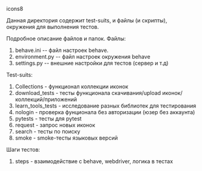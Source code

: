  icons8

 Данная директория содержит test-suits, и файлы (и скрипты), окружения для выполнения тестов.

Подробное описание файлов и папок.
Файлы:

1. behave.ini -- файл настроек behave.
2. environment.py -- файл настроек окружения behave
3. settings.py -- внешние настройки для тестов (сервер и т.д)

Test-suits: 

1. Collections - функционал коллекции иконок
2. download_tests - тесты функционала скачивания/upload иконок/коллекций/приложений
3. learn_tools_tests - исследование разных библиотек для тестирования
4. nologin - проверка фунционала без авторизации (юзер без аккаунта)
5. pytests - тесты для pytest
6. request - запрос новых иконок
7. search - тесты по поиску
8. smoke - smoke-тесты языковых версий

Шаги тестов:
1. steps - взаимодействие с behave, webdriver, логика в тестах
